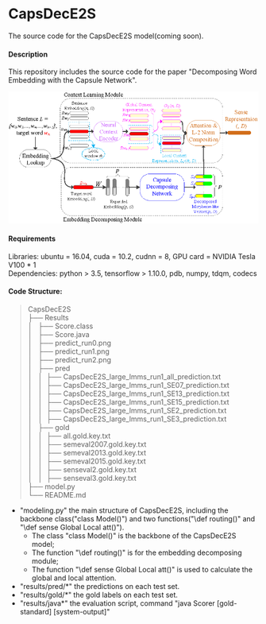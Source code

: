 # CapsDecE2S
The source code for the CapsDecE2S model(coming soon).

#### Description
This repository includes the source code for the paper "Decomposing Word Embedding with the Capsule Network".

![The structure of CapsDecE2S model.](https://github.com/Gdls/CapsDecE2S/blob/master/CapsDecE2S.png)

#### Requirements
Libraries: ubuntu = 16.04, cuda = 10.2, cudnn = 8, GPU card = NVIDIA Tesla V100 * 1<br>
Dependencies: python > 3.5, tensorflow > 1.10.0, pdb, numpy, tdqm, codecs<br>

#### Code Structure:
>CapsDecE2S<br>
├── Results<br>
│   ├── Score.class<br>
│   ├── Score.java<br>
│   ├── predict_run0.png<br>
│   ├── predict_run1.png<br>
│   ├── predict_run2.png<br>
│   ├── pred<br>
│   │  ├── CapsDecE2S_large_lmms_run1_all_prediction.txt<br>
│   │  ├── CapsDecE2S_large_lmms_run1_SE07_prediction.txt<br>
│   │  ├── CapsDecE2S_large_lmms_run1_SE13_prediction.txt<br>
│   │  ├── CapsDecE2S_large_lmms_run1_SE15_prediction.txt<br>
│   │  ├── CapsDecE2S_large_lmms_run1_SE2_prediction.txt<br>
│   │  ├── CapsDecE2S_large_lmms_run1_SE3_prediction.txt<br>
│   ├── gold<br>
│   │  ├── all.gold.key.txt<br>
│   │  ├── semeval2007.gold.key.txt<br>
│   │  ├── semeval2013.gold.key.txt<br>
│   │  ├── semeval2015.gold.key.txt<br>
│   │  ├── senseval2.gold.key.txt<br>
│   │  ├── senseval3.gold.key.txt<br>
├── model.py<br>
└── README.md<br>

* "modeling.py" the main structure of CapsDecE2S, including the backbone class("class Model()") and two functions("\def routing()" and "\def sense Global Local att()").<br> 
	* The class "class Model()" is the backbone of the CapsDecE2S model;<br>
	* The function "\def routing()" is for the embedding decomposing module;<br>
	* The function "\def sense Global Local att()" is used to calculate the global and local attention.<br>
* "results/pred/\*" the predictions on each test set.<br>
* "results/gold/\*" the gold labels on each test set.<br>
* "results/java\*" the evaluation script, command "java Scorer [gold-standard] [system-output]"<br>
